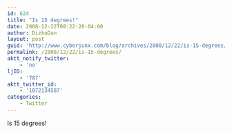 ```yaml
---
id: 624
title: "Is 15 degrees!"
date: 2008-12-22T08:22:28-04:00
author: DizkoDan
layout: post
guid: 'http://www.cyberjunx.com/blog/archives/2008/12/22/is-15-degrees/'
permalink: /2008/12/22/is-15-degrees/
aktt_notify_twitter:
    - 'no'
ljID:
    - '787'
aktt_twitter_id:
    - '1072134587'
categories:
    - Twitter
---
```


Is 15 degrees!